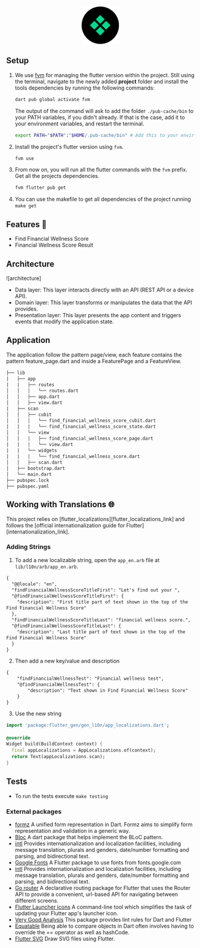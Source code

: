 <p align="center">
<img src="/assets/kalshi_logo_round.svg" height="100" alt="Kalshi" />
</p>

## Setup
1. We use [fvm](https://fvm.app/) for managing the flutter version within the project. Still using the terminal, navigate to the newly added **project** folder and install the tools dependencies by
   running the following commands:

    ```sh
    dart pub global activate fvm
    ```

    The output of the command will ask to add the folder `./pub-cache/bin` to your PATH variables, if you didn't already. If that is the case, add it to your environment variables, and restart the terminal.

    ```sh
    export PATH="$PATH":"$HOME/.pub-cache/bin" # Add this to your environment variables
    ```

2. Install the project's flutter version using `fvm`.

    ```sh
    fvm use
    ```

3. From now on, you will run all the flutter commands with the `fvm` prefix. Get all the projects dependencies.

    ```sh
    fvm flutter pub get
    ```

4. You can use the makefile to get all dependencies of the project running `make get`


## Features 🎯
- Find Financial Wellness Score
- Financial Wellness Score Result

## Architecture

![architecture]

- Data layer: This layer interacts directly with an API (REST API or a device API).
- Domain layer: This layer transforms or manipulates the data that the API provides.
- Presentation layer: This layer presents the app content and triggers events that modify the application state.

## Application
The application follow the pattern page/view, each feature contains the pattern feature_page.dart and inside a FeaturePage and a FeatureView.

```
├── lib
|   ├── app
|   |   ├── routes
│   │   │   └── routes.dart
│   │   ├── app.dart
│   │   ├── view.dart
|   ├── scan
│   │   ├── cubit
│   │   │   └── find_financial_wellness_score_cubit.dart
|   |   |   └── find_financial_wellness_score_state.dart
│   │   └── view
│   │   |   ├── find_financial_wellness_score_page.dart
|   |   |   └── view.dart
|   |   └── widgets
|   |   |   └── find_financial_wellness_score.dart
│   │   ├── scan.dart
│   ├── bootstrap.dart
│   └── main.dart
├── pubspec.lock
├── pubspec.yaml
```


## Working with Translations 🌐

This project relies on [flutter_localizations][flutter_localizations_link] and follows the [official internationalization guide for Flutter][internationalization_link].

### Adding Strings

1. To add a new localizable string, open the `app_en.arb` file at `lib/l10n/arb/app_en.arb`.

```arb
{
  "@@locale": "en",
  "findFinancialWellnessScoreTitleFirst": "Let's find out your ",
  "@findFinancialWellnessScoreTitleFirst": {
    "description": "First title part of text shown in the top of the Find Financial Wellness Score"
  },
  "findFinancialWellnessScoreTitleLast": "financial wellness score.",
  "@findFinancialWellnessScoreTitleLast": {
    "description": "Last title part of text shown in the top of the Find Financial Wellness Score"
  }
}
```

2. Then add a new key/value and description

```arb
{
    "findFinancialWellnessTest": "Financial wellness test",
    "@findFinancialWellnessTest": {
        "description": "Text shown in Find Financial Wellness Score"
    }
}
```

3. Use the new string

```dart
import 'package:flutter_gen/gen_l10n/app_localizations.dart';

@override
Widget build(BuildContext context) {
  final appLocalizations = AppLocalizations.of(context);
  return Text(appLocalizations.scan);
}
```

## Tests
- To run the tests execute `make testing`

### External packages
* [formz](https://pub.dev/packages/formz) A unified form representation in Dart. Formz aims to simplify form representation and validation in a generic way.
* [Bloc](https://pub.dev/packages/flutter_bloc) A dart package that helps implement the BLoC pattern.
* [intl](https://pub.dev/packages/intl) Provides internationalization and localization facilities, including message translation, plurals and genders, date/number formatting and parsing, and bidirectional text.
* [Google Fonts](https://pub.dev/packages/google_fonts) A Flutter package to use fonts from fonts.google.com
* [intl](https://github.com/ReactiveX/RxAndroid) Provides internationalization and localization facilities, including message translation, plurals and genders, date/number formatting and parsing, and bidirectional text.
* [Go router](https://pub.dev/packages/go_router) A declarative routing package for Flutter that uses the Router API to provide a convenient, url-based API for navigating between different screens.
* [Flutter Launcher icons](https://pub.dev/packages/flutter_launcher_icons) A command-line tool which simplifies the task of updating your Flutter app's launcher icon.
* [Very Good Analysis](https://pub.dev/packages/very_good_analysis) This package provides lint rules for Dart and Flutter
* [Equatable](https://pub.dev/packages/equatable) Being able to compare objects in Dart often involves having to override the == operator as well as hashCode.
* [Flutter SVG](https://pub.dev/packages/flutter_svg) Draw SVG files using Flutter.